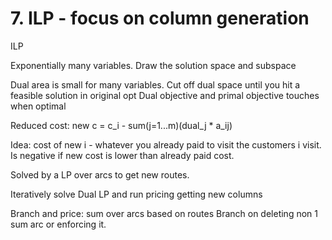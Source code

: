 # 7. ILP - focus on column generation
ILP

Exponentially many variables.
Draw the solution space and subspace

Dual area is small for many variables. Cut off dual space until you hit a feasible solution in original opt
Dual objective and primal objective touches when optimal

Reduced cost: new c = c_i - sum(j=1...m)(dual_j * a_ij)

Idea:   cost of new i - whatever you already paid to visit the customers i visit.
        Is negative if new cost is lower than already paid cost.

Solved by a LP over arcs to get new routes.

Iteratively solve Dual LP and run pricing getting new columns

Branch and price:
    sum over arcs based on routes
    Branch on deleting non 1 sum arc or enforcing it.